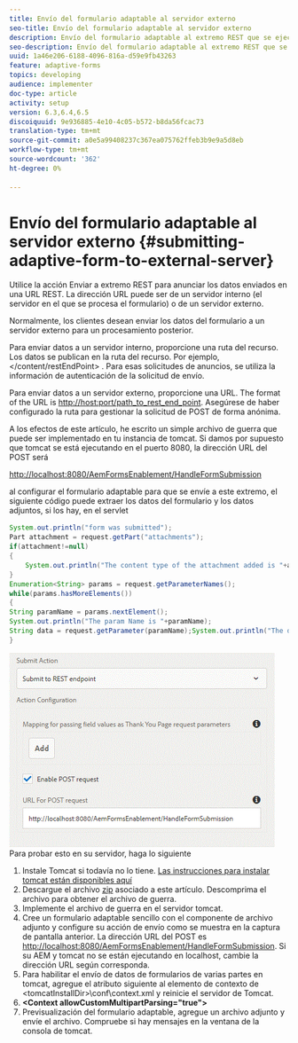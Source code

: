 ```yaml
---
title: Envío del formulario adaptable al servidor externo
seo-title: Envío del formulario adaptable al servidor externo
description: Envío del formulario adaptable al extremo REST que se ejecuta en un servidor externo
seo-description: Envío del formulario adaptable al extremo REST que se ejecuta en un servidor externo
uuid: 1a46e206-6188-4096-816a-d59e9fb43263
feature: adaptive-forms
topics: developing
audience: implementer
doc-type: article
activity: setup
version: 6.3,6.4,6.5
discoiquuid: 9e936885-4e10-4c05-b572-b8da56fcac73
translation-type: tm+mt
source-git-commit: a0e5a99408237c367ea075762ffeb3b9e9a5d8eb
workflow-type: tm+mt
source-wordcount: '362'
ht-degree: 0%

---
```



# Envío del formulario adaptable al servidor externo {#submitting-adaptive-form-to-external-server}

Utilice la acción Enviar a extremo REST para anunciar los datos enviados en una URL REST. La dirección URL puede ser de un servidor interno (el servidor en el que se procesa el formulario) o de un servidor externo.

Normalmente, los clientes desean enviar los datos del formulario a un servidor externo para un procesamiento posterior.

Para enviar datos a un servidor interno, proporcione una ruta del recurso. Los datos se publican en la ruta del recurso. Por ejemplo, &lt;/content/restEndPoint> . Para esas solicitudes de anuncios, se utiliza la información de autenticación de la solicitud de envío.

Para enviar datos a un servidor externo, proporcione una URL. The format of the URL is <http://host:port/path_to_rest_end_point>. Asegúrese de haber configurado la ruta para gestionar la solicitud de POST de forma anónima.

A los efectos de este artículo, he escrito un simple archivo de guerra que puede ser implementado en tu instancia de tomcat. Si damos por supuesto que tomcat se está ejecutando en el puerto 8080, la dirección URL del POST será

<http://localhost:8080/AemFormsEnablement/HandleFormSubmission>

al configurar el formulario adaptable para que se envíe a este extremo, el siguiente código puede extraer los datos del formulario y los datos adjuntos, si los hay, en el servlet

```java
System.out.println("form was submitted");
Part attachment = request.getPart("attachments");
if(attachment!=null)
{
    System.out.println("The content type of the attachment added is "+attachment.getContentType());
}
Enumeration<String> params = request.getParameterNames();
while(params.hasMoreElements())
{
String paramName = params.nextElement();
System.out.println("The param Name is "+paramName);
String data = request.getParameter(paramName);System.out.println("The data  is "+data);
}
```

![envío de formulario](assets/formsubmission.gif)Para probar esto en su servidor, haga lo siguiente

1. Instale Tomcat si todavía no lo tiene. [Las instrucciones para instalar tomcat están disponibles aquí](https://helpx.adobe.com/experience-manager/kt/forms/using/preparing-datasource-for-form-data-model-tutorial-use.html)
1. Descargue el archivo [zip](assets/aemformsenablement.zip) asociado a este artículo. Descomprima el archivo para obtener el archivo de guerra.
1. Implemente el archivo de guerra en el servidor tomcat.
1. Cree un formulario adaptable sencillo con el componente de archivo adjunto y configure su acción de envío como se muestra en la captura de pantalla anterior. La dirección URL del POST es <http://localhost:8080/AemFormsEnablement/HandleFormSubmission>. Si su AEM y tomcat no se están ejecutando en localhost, cambie la dirección URL según corresponda.
1. Para habilitar el envío de datos de formularios de varias partes en tomcat, agregue el atributo siguiente al elemento de contexto de &lt;tomcatInstallDir>\conf\context.xml y reinicie el servidor de Tomcat.
1. **&lt;Context allowCustomMultipartParsing=&quot;true&quot;>**
1. Previsualización del formulario adaptable, agregue un archivo adjunto y envíe el archivo. Compruebe si hay mensajes en la ventana de la consola de tomcat.

